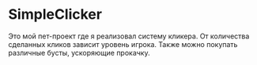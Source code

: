 # SimpleClicker
 Это мой пет-проект где я реализовал систему кликера. От количества сделанных кликов зависит уровень игрока. Также можно покупать различные бусты, ускоряющие прокачку.
